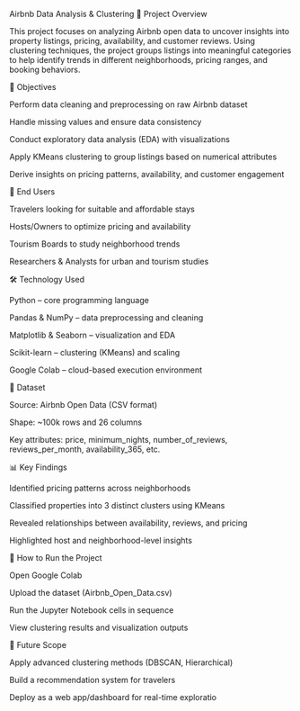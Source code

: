 Airbnb Data Analysis & Clustering
📌 Project Overview

This project focuses on analyzing Airbnb open data to uncover insights into property listings, pricing, availability, and customer reviews. Using clustering techniques, the project groups listings into meaningful categories to help identify trends in different neighborhoods, pricing ranges, and booking behaviors.

🎯 Objectives

Perform data cleaning and preprocessing on raw Airbnb dataset

Handle missing values and ensure data consistency

Conduct exploratory data analysis (EDA) with visualizations

Apply KMeans clustering to group listings based on numerical attributes

Derive insights on pricing patterns, availability, and customer engagement

👥 End Users

Travelers looking for suitable and affordable stays

Hosts/Owners to optimize pricing and availability

Tourism Boards to study neighborhood trends

Researchers & Analysts for urban and tourism studies

🛠️ Technology Used

Python – core programming language

Pandas & NumPy – data preprocessing and cleaning

Matplotlib & Seaborn – visualization and EDA

Scikit-learn – clustering (KMeans) and scaling

Google Colab – cloud-based execution environment

📂 Dataset

Source: Airbnb Open Data (CSV format)

Shape: ~100k rows and 26 columns

Key attributes: price, minimum_nights, number_of_reviews, reviews_per_month, availability_365, etc.

📊 Key Findings

Identified pricing patterns across neighborhoods

Classified properties into 3 distinct clusters using KMeans

Revealed relationships between availability, reviews, and pricing

Highlighted host and neighborhood-level insights

🚀 How to Run the Project

Open Google Colab

Upload the dataset (Airbnb_Open_Data.csv)

Run the Jupyter Notebook cells in sequence

View clustering results and visualization outputs

📌 Future Scope

Apply advanced clustering methods (DBSCAN, Hierarchical)

Build a recommendation system for travelers

Deploy as a web app/dashboard for real-time exploratio
